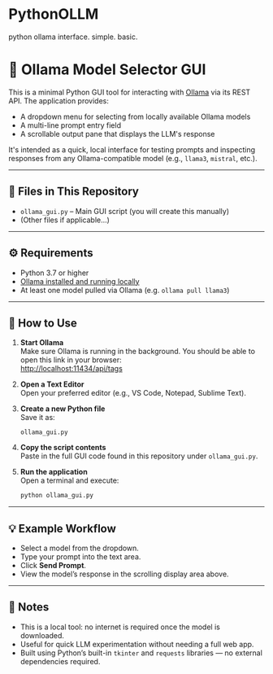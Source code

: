 # PythonOLLM
python ollama interface. simple. basic. 

# 🧠 Ollama Model Selector GUI

This is a minimal Python GUI tool for interacting with [Ollama](https://ollama.com/) via its REST API. The application provides:

- A dropdown menu for selecting from locally available Ollama models
- A multi-line prompt entry field
- A scrollable output pane that displays the LLM's response

It's intended as a quick, local interface for testing prompts and inspecting responses from any Ollama-compatible model (e.g., `llama3`, `mistral`, etc.).

---

## 📂 Files in This Repository

- `ollama_gui.py` – Main GUI script (you will create this manually)
- (Other files if applicable...)

---

## ⚙️ Requirements

- Python 3.7 or higher
- [Ollama installed and running locally](https://ollama.com/download)
- At least one model pulled via Ollama (e.g. `ollama pull llama3`)

---

## 🚀 How to Use

1. **Start Ollama**  
   Make sure Ollama is running in the background. You should be able to open this link in your browser:  
   [http://localhost:11434/api/tags](http://localhost:11434/api/tags)

2. **Open a Text Editor**  
   Open your preferred editor (e.g., VS Code, Notepad, Sublime Text).

3. **Create a new Python file**  
   Save it as:

   ```plaintext
   ollama_gui.py
   ```

4. **Copy the script contents**  
   Paste in the full GUI code found in this repository under `ollama_gui.py`.

5. **Run the application**  
   Open a terminal and execute:

   ```bash
   python ollama_gui.py
   ```

---

## 💡 Example Workflow

- Select a model from the dropdown.
- Type your prompt into the text area.
- Click **Send Prompt**.
- View the model’s response in the scrolling display area above.

---

## 📌 Notes

- This is a local tool: no internet is required once the model is downloaded.
- Useful for quick LLM experimentation without needing a full web app.
- Built using Python’s built-in `tkinter` and `requests` libraries — no external dependencies required.
